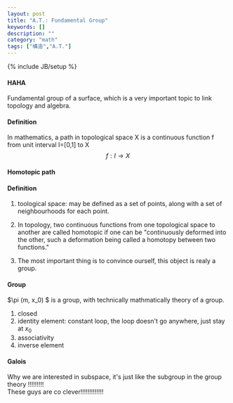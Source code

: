 ```yaml
---
layout: post
title: "A.T.: Fundamental Group"
keywords: []
description: ""
category: "math"
tags: ["構造","A.T."]
---
```

{% include JB/setup %}

#### HAHA
Fundamental group of a surface, which is a very important topic to link topology
and algebra.

#### Definition
In mathematics, a path in topological space X is a continuous function f from
unit interval I=[0,1] to X <br />
$$
f: I \rightarrow X
$$

#### Homotopic path

#### Definition
1. toological space: may be defined as a set of points, along with a set of
   neighbourhoods for each point.
2. In topology, two continuous functions from one topological space to another
   are called homotopic if one can be "continuously deformed into the other,
   such a deformation being called a homotopy between two functions."

3. The most important thing is to convince ourself, this object is realy a
   group.

#### Group
$\pi (m, x_0) $ is a group, with technically mathmatically theory of a group.
1. closed
2. identity element: constant loop, the loop doesn't go anywhere, just stay at
   $x_0$
3. associativity
4. inverse element



#### Galois
Why we are interested in subspace, it's just like the subgroup in the group
theory !!!!!!!!! <br />
These guys are co clever!!!!!!!!!!!!!

